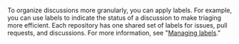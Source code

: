 To organize discussions more granularly, you can apply labels. For example, you can use labels to indicate the status of a discussion to make triaging more efficient. Each repository has one shared set of labels for issues, pull requests, and discussions. For more information, see "[Managing labels](/github/managing-your-work-on-github/managing-labels)."
